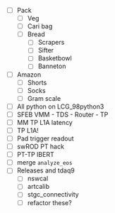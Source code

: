- [ ] Pack
  - [ ] Veg
  - [ ] Cari bag
  - [ ] Bread
    - [ ] Scrapers
    - [ ] Sifter
    - [ ] Basketbowl
    - [ ] Banneton
- [ ] Amazon
  - [ ] Shorts
  - [ ] Socks
  - [ ] Gram scale
- [ ] All python on LCG_98python3
- [ ] SFEB VMM - TDS - Router - TP
- [ ] MM TP L1A latency
- [ ] TP L1A!
- [ ] Pad trigger readout
- [ ] swROD PT hack
- [ ] PT-TP IBERT
- [ ] merge `analyze_eos`
- [ ] Releases and tdaq9
  - [ ] nswcal
  - [ ] artcalib
  - [ ] stgc_connectivity
  - [ ] refactor these?
